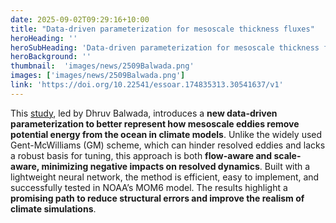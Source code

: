 ```yaml
---
date: 2025-09-02T09:29:16+10:00
title: "Data-driven parameterization for mesoscale thickness fluxes"
heroHeading: ''
heroSubHeading: 'Data-driven parameterization for mesoscale thickness fluxes'
heroBackground: ''
thumbnail:  'images/news/2509Balwada.png'
images: ['images/news/2509Balwada.png']
link: 'https://doi.org/10.22541/essoar.174835313.30541637/v1'
---
```


This [study](https://doi.org/10.22541/essoar.174835313.30541637/v1), led by Dhruv Balwada, introduces a **new data-driven parameterization to better represent how mesoscale eddies remove potential energy from the ocean in climate models**. Unlike the widely used Gent-McWilliams (GM) scheme, which can hinder resolved eddies and lacks a robust basis for tuning, this approach is both **flow-aware and scale-aware, minimizing negative impacts on resolved dynamics**. Built with a lightweight neural network, the method is efficient, easy to implement, and successfully tested in NOAA’s MOM6 model. The results highlight a **promising path to reduce structural errors and improve the realism of climate simulations**.